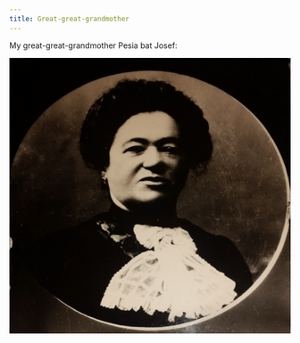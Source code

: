 ```yaml
---
title: Great-great-grandmother
---
```

My great-great-grandmother Pesia bat Josef:

![](/files/book/linkova_pesia.jpg)
